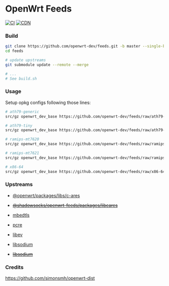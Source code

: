 # OpenWrt Feeds

[![CI](https://github.com/openwrt-dev/feeds/workflows/CI/badge.svg)](https://github.com/openwrt-dev/feeds)
[![CDN](https://data.jsdelivr.com/v1/package/gh/openwrt-dev/feeds/badge?style=rounded)](https://cdn.jsdelivr.net/gh/openwrt-dev/feeds/)

### Build

```bash
git clone https://github.com/openwrt-dev/feeds.git -b master --single-branch --recurse-submodules -j4
cd feeds

# update upstreams
git submodule update --remote --merge

# ...
# See build.sh
```

### Usage

Setup opkg configs following those lines:
```bash
# ath79-generic
src/gz openwrt_dev_base https://github.com/openwrt-dev/feeds/raw/ath79-generic/base

# ath79-tiny
src/gz openwrt_dev_base https://github.com/openwrt-dev/feeds/raw/ath79-tiny/base

# ramips-mt7620
src/gz openwrt_dev_base https://github.com/openwrt-dev/feeds/raw/ramips-mt7620/base

# ramips-mt7621
src/gz openwrt_dev_base https://github.com/openwrt-dev/feeds/raw/ramips-mt7621/base

# x86-64
src/gz openwrt_dev_base https://github.com/openwrt-dev/feeds/raw/x86-64/base
```

### Upstreams

- [@openwrt/packages/libs/c-ares](https://github.com/openwrt/packages/tree/openwrt-21.02/libs/c-ares)
- ~~[@shadowsocks/openwrt-feeds/packages/libcares](https://github.com/shadowsocks/openwrt-feeds/tree/master/packages/libcares)~~

- [mbedtls](https://github.com/shadowsocks/openwrt-feeds/tree/master/base/mbedtls)
- [pcre](https://github.com/shadowsocks/openwrt-feeds/tree/master/packages/pcre)
- [libev](https://github.com/shadowsocks/openwrt-feeds/tree/master/packages/libev)
- [libsodium](https://github.com/shadowsocks/openwrt-feeds/tree/master/packages/libsodium)
- ~~[libsodium](https://github.com/openwrt/packages/tree/master/libs/libsodium)~~

### Credits

https://github.com/simonsmh/openwrt-dist

